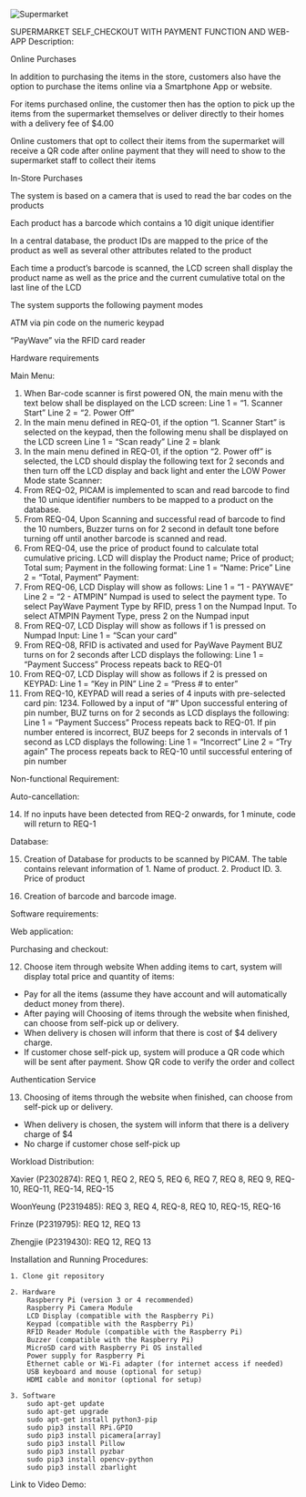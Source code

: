 ![Supermarket](https://github.com/user-attachments/assets/bc6fe1ed-0d5b-4361-94de-e8b336aaa3fb)


SUPERMARKET SELF_CHECKOUT WITH PAYMENT FUNCTION AND WEB-APP
Description:

Online Purchases

In addition to purchasing the items in the store, customers also have the option to purchase the items online via a Smartphone App or website.

For items purchased online, the customer then has the option to pick up the items from the supermarket themselves or deliver directly to their homes with a delivery fee of $4.00

Online customers that opt to collect their items from the supermarket will receive a QR code after online payment that they will need to show to the supermarket staff to collect their items

In-Store Purchases

The system is based on a camera that is used to read the bar codes on the products

Each product has a barcode which contains a 10 digit unique identifier

In a central database, the product IDs are mapped to the price of the product as well as several other attributes related to the product

Each time a product’s barcode is scanned, the LCD screen shall display the product name as well as the price and the current cumulative total on the last line of the LCD

The system supports the following payment modes

ATM via pin code on the numeric keypad

“PayWave” via the RFID card reader

Hardware requirements

Main Menu:
1. When Bar-code scanner is first powered ON, the main menu with the text below shall be displayed on the LCD screen: Line 1 = “1. Scanner Start” Line 2 = “2. Power Off”
2. In the main menu defined in REQ-01, if the option “1. Scanner Start” is selected on the keypad, then the following menu shall be displayed on the LCD screen
   Line 1 = “Scan ready”
   Line 2 = blank
3. In the main menu defined in REQ-01, if the option “2. Power off” is selected, the LCD should display the following text for 2 seconds and then turn off the LCD display and back light and enter the LOW Power Mode state
   Scanner:
4. From REQ-02, PICAM is implemented to scan and read barcode to find the 10 unique identifier numbers to be mapped to a product on the database.
5. From REQ-04, Upon Scanning and successful read of barcode to find the 10 numbers, Buzzer turns on for 2 second in default tone before turning off until another barcode is scanned and read.
6. From REQ-04, use the price of product found to calculate total cumulative pricing. LCD will display the Product name; Price of product; Total sum; Payment in the following format: Line 1 = “Name: Price” Line 2 = “Total, Payment”
Payment:
8. From REQ-06, LCD Display will show as follows: Line 1 = “1 - PAYWAVE” Line 2 = “2 - ATMPIN” Numpad is used to select the payment type. To select PayWave Payment Type by RFID, press 1 on the Numpad Input. To select ATMPIN Payment Type, press 2 on the Numpad input
9. From REQ-07, LCD Display will show as follows if 1 is pressed on Numpad Input: Line 1 = “Scan your card”
10. From REQ-08, RFID is activated and used for PayWave Payment BUZ turns on for 2 seconds after LCD displays the following: Line 1 = “Payment Success” Process repeats back to REQ-01
11. From REQ-07, LCD Display will show as follows if 2 is pressed on KEYPAD: Line 1 = “Key in PIN” Line 2 = “Press # to enter”
12. From REQ-10, KEYPAD will read a series of 4 inputs with pre-selected card pin: 1234. Followed by a input of “#” Upon successful entering of pin number, BUZ turns on for 2 seconds as LCD displays the following: Line 1 = “Payment Success” Process repeats back to REQ-01. If pin number entered is incorrect, BUZ beeps for 2 seconds in intervals of 1 second as LCD displays the following: Line 1 = “Incorrect” Line 2 = “Try again” The process repeats back to REQ-10 until successful entering of pin number

       
Non-functional Requirement:

Auto-cancellation:

14. If no inputs have been detected from REQ-2 onwards, for 1 minute, code will return to REQ-1

Database:

15. Creation of Database for products to be scanned by PICAM. The table contains relevant information of 1. Name of product. 2. Product ID. 3. Price of product

16. Creation of barcode and barcode image.
        
Software requirements:

Web application:

Purchasing and checkout:

12. Choose item through website  When adding items to cart, system will display total price and quantity of items: 
- Pay for all the items (assume they have account and will automatically deduct money from there). 
- After paying will Choosing of items through the website when finished, can choose from self-pick up or delivery. 
- When delivery is chosen will inform that there is cost of $4 delivery charge. 
- If customer chose self-pick up, system will produce a QR code which will be sent after payment. Show QR code to verify the order and collect

Authentication Service

13. Choosing of items through the website when finished, can choose from self-pick up or delivery. 
- When delivery is chosen, the system will inform that there is a delivery charge of $4 
- No charge if customer chose self-pick up
            
Workload Distribution:

Xavier (P2302874): REQ 1, REQ 2, REQ 5, REQ 6, REQ 7, REQ 8, REQ 9, REQ-10, REQ-11, REQ-14, REQ-15

WoonYeung (P2319485): REQ 3, REQ 4, REQ-8, REQ 10, REQ-15, REQ-16

Frinze (P2319795):  REQ 12, REQ 13

Zhengjie (P2319430): REQ 12, REQ 13

Installation and Running Procedures:

    1. Clone git repository

    2. Hardware
        Raspberry Pi (version 3 or 4 recommended)
        Raspberry Pi Camera Module
        LCD Display (compatible with the Raspberry Pi)
        Keypad (compatible with the Raspberry Pi)
        RFID Reader Module (compatible with the Raspberry Pi)
        Buzzer (compatible with the Raspberry Pi)
        MicroSD card with Raspberry Pi OS installed
        Power supply for Raspberry Pi
        Ethernet cable or Wi-Fi adapter (for internet access if needed)
        USB keyboard and mouse (optional for setup)
        HDMI cable and monitor (optional for setup)

    3. Software
        sudo apt-get update
        sudo apt-get upgrade
        sudo apt-get install python3-pip
        sudo pip3 install RPi.GPIO
        sudo pip3 install picamera[array]
        sudo pip3 install Pillow
        sudo pip3 install pyzbar
        sudo pip3 install opencv-python
        sudo pip3 install zbarlight
        

Link to Video Demo: 








